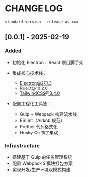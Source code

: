 # CHANGE LOG

    standard-version --release-as xxx

## [0.0.1] - 2025-02-19

### Added

- 初始化 Electron + React 项目脚手架
- 集成核心技术栈：
  - Electron@27.1.3
  - React@18.2.0
  - TailwindCSS@3.4.0
- 配置工程化工具链：

  - Gulp + Webpack 构建流水线
  - ESLint（Airbnb 规范）
  - Prettier 代码格式化
  - Husky Git 钩子集成

### Infrastructure

- 搭建基于 Gulp 的任务管理系统
- 配置 Webpack 5 模块打包方案
- 实现开发/生产环境双模式构建
